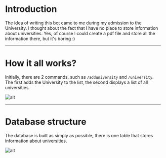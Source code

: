 # Introduction

The idea of writing this bot came to me during my admission to the University. I thought about the fact that I have no place to store information about universities. Yes, of course I could create a pdf file and store all the information there, but it's boring :)

***

# How it all works?

Initially, there are 2 commands, such as `/adduniversity` and `/university`. The first adds the University to the list, the second displays a list of all universities.

![alt](https://i.imgur.com/sxbv3kM.jpg "Input/output information")

***

# Database structure

The database is built as simply as possible, there is one table that stores information about universities.

![alt](https://i.imgur.com/kIcHUyB.jpg)

